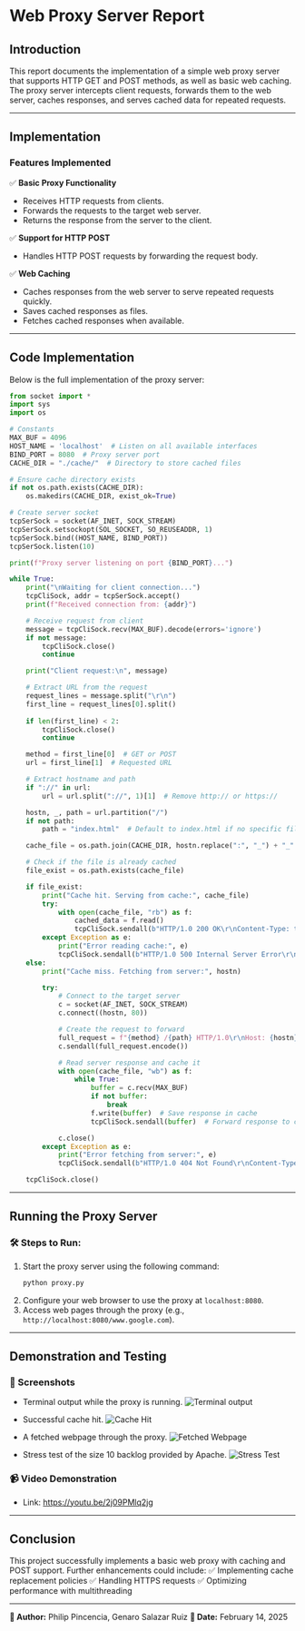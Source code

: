 # Web Proxy Server Report

## Introduction
This report documents the implementation of a simple web proxy server that supports HTTP GET and POST methods, as well as basic web caching. The proxy server intercepts client requests, forwards them to the web server, caches responses, and serves cached data for repeated requests.

---

## Implementation

### Features Implemented
✅ **Basic Proxy Functionality**
   - Receives HTTP requests from clients.
   - Forwards the requests to the target web server.
   - Returns the response from the server to the client.

✅ **Support for HTTP POST**
   - Handles HTTP POST requests by forwarding the request body.

✅ **Web Caching**
   - Caches responses from the web server to serve repeated requests quickly.
   - Saves cached responses as files.
   - Fetches cached responses when available.

---

## Code Implementation
Below is the full implementation of the proxy server:

```python
from socket import *
import sys
import os

# Constants
MAX_BUF = 4096
HOST_NAME = 'localhost'  # Listen on all available interfaces
BIND_PORT = 8080  # Proxy server port
CACHE_DIR = "./cache/"  # Directory to store cached files

# Ensure cache directory exists
if not os.path.exists(CACHE_DIR):
    os.makedirs(CACHE_DIR, exist_ok=True)

# Create server socket
tcpSerSock = socket(AF_INET, SOCK_STREAM)
tcpSerSock.setsockopt(SOL_SOCKET, SO_REUSEADDR, 1)
tcpSerSock.bind((HOST_NAME, BIND_PORT))
tcpSerSock.listen(10)

print(f"Proxy server listening on port {BIND_PORT}...")

while True:
    print("\nWaiting for client connection...")
    tcpCliSock, addr = tcpSerSock.accept()
    print(f"Received connection from: {addr}")

    # Receive request from client
    message = tcpCliSock.recv(MAX_BUF).decode(errors='ignore')
    if not message:
        tcpCliSock.close()
        continue

    print("Client request:\n", message)

    # Extract URL from the request
    request_lines = message.split("\r\n")
    first_line = request_lines[0].split()
    
    if len(first_line) < 2:
        tcpCliSock.close()
        continue

    method = first_line[0]  # GET or POST
    url = first_line[1]  # Requested URL

    # Extract hostname and path
    if "://" in url:
        url = url.split("://", 1)[1]  # Remove http:// or https://

    hostn, _, path = url.partition("/")
    if not path:
        path = "index.html"  # Default to index.html if no specific file requested

    cache_file = os.path.join(CACHE_DIR, hostn.replace(":", "_") + "_" + path.replace("/", "_"))

    # Check if the file is already cached
    file_exist = os.path.exists(cache_file)

    if file_exist:
        print("Cache hit. Serving from cache:", cache_file)
        try:
            with open(cache_file, "rb") as f:
                cached_data = f.read()
                tcpCliSock.sendall(b"HTTP/1.0 200 OK\r\nContent-Type: text/html\r\n\r\n" + cached_data)
        except Exception as e:
            print("Error reading cache:", e)
            tcpCliSock.sendall(b"HTTP/1.0 500 Internal Server Error\r\nContent-Type: text/html\r\n\r\n")
    else:
        print("Cache miss. Fetching from server:", hostn)

        try:
            # Connect to the target server
            c = socket(AF_INET, SOCK_STREAM)
            c.connect((hostn, 80))

            # Create the request to forward
            full_request = f"{method} /{path} HTTP/1.0\r\nHost: {hostn}\r\n\r\n"
            c.sendall(full_request.encode())

            # Read server response and cache it
            with open(cache_file, "wb") as f:
                while True:
                    buffer = c.recv(MAX_BUF)
                    if not buffer:
                        break
                    f.write(buffer)  # Save response in cache
                    tcpCliSock.sendall(buffer)  # Forward response to client

            c.close()
        except Exception as e:
            print("Error fetching from server:", e)
            tcpCliSock.sendall(b"HTTP/1.0 404 Not Found\r\nContent-Type: text/html\r\n\r\n<html><body><h1>404 Not Found</h1></body></html>\r\n")

    tcpCliSock.close()
```

---

## Running the Proxy Server
### 🛠️ Steps to Run:
1. Start the proxy server using the following command:
   ```bash
   python proxy.py
   ```
2. Configure your web browser to use the proxy at `localhost:8080`.
3. Access web pages through the proxy (e.g., `http://localhost:8080/www.google.com`).

---

## Demonstration and Testing
### 📸 Screenshots
- Terminal output while the proxy is running.
 ![Terminal output](proxy_running.png)
      
- Successful cache hit.
 ![Cache Hit](cache_hir.png)
      
- A fetched webpage through the proxy.
 ![Fetched Webpage](google_get.png)

- Stress test of the size 10 backlog provided by Apache.
![Stress Test](tcp_stress.png)


### 📹 Video Demonstration
- Link: https://youtu.be/2j09PMlq2jg 

---

## Conclusion
This project successfully implements a basic web proxy with caching and POST support. Further enhancements could include:
✅ Implementing cache replacement policies
✅ Handling HTTPS requests
✅ Optimizing performance with multithreading

---

**📌 Author:** Philip Pincencia, Genaro Salazar Ruiz
**📅 Date:** February 14, 2025


